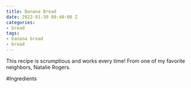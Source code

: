 ```yaml
---
title: Banana Bread
date: 2022-01-30 00:40:00 Z
categories:
- bread
tags:
- banana bread
- bread
---
```


This recipe is scrumptious and works every time! From one of my favorite neighbors, Natalie Rogers.

 
#Ingredients 




